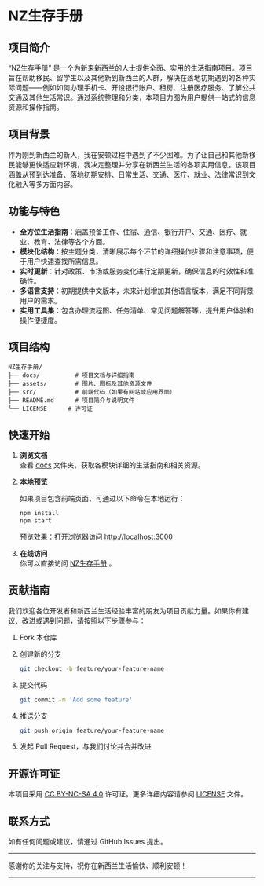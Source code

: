 # NZ生存手册

## 项目简介

“NZ生存手册” 是一个为新来新西兰的人士提供全面、实用的生活指南项目。项目旨在帮助移民、留学生以及其他新到新西兰的人群，解决在落地初期遇到的各种实际问题——例如如何办理手机卡、开设银行账户、租房、注册医疗服务、了解公共交通及其他生活常识。通过系统整理和分类，本项目力图为用户提供一站式的信息资源和操作指南。

## 项目背景

作为刚到新西兰的新人，我在安顿过程中遇到了不少困难。为了让自己和其他新移民能够更快适应新环境，我决定整理并分享在新西兰生活的各项实用信息。该项目涵盖从预到达准备、落地初期安排、日常生活、交通、医疗、就业、法律常识到文化融入等多方面内容。

## 功能与特色

- **全方位生活指南**：涵盖预备工作、住宿、通信、银行开户、交通、医疗、就业、教育、法律等各个方面。
- **模块化结构**：按主题分类，清晰展示每个环节的详细操作步骤和注意事项，便于用户快速查找所需信息。
- **实时更新**：针对政策、市场或服务变化进行定期更新，确保信息的时效性和准确性。
- **多语言支持**：初期提供中文版本，未来计划增加其他语言版本，满足不同背景用户的需求。
- **实用工具集**：包含办理流程图、任务清单、常见问题解答等，提升用户体验和操作便捷度。

## 项目结构

```
NZ生存手册/
├── docs/          # 项目文档与详细指南
├── assets/        # 图片、图标及其他资源文件
├── src/           # 前端代码（如果有网站或应用界面）
├── README.md      # 项目简介与说明文件
└── LICENSE      # 许可证
```

## 快速开始

1. **浏览文档**  
   查看 [docs](./docs) 文件夹，获取各模块详细的生活指南和相关资源。

2. **本地预览**  

   如果项目包含前端页面，可通过以下命令在本地运行：  

   ```bash
   npm install
   npm start
   ```

   预览效果：打开浏览器访问 [http://localhost:3000](http://localhost:3000)

3. **在线访问**  
   你可以直接访问 [NZ生存手册](https://nzstart.co.nz) 。

## 贡献指南

我们欢迎各位开发者和新西兰生活经验丰富的朋友为项目贡献力量。如果你有建议、改进或遇到问题，请按照以下步骤参与：

1. Fork 本仓库
2. 创建新的分支

   ```bash
   git checkout -b feature/your-feature-name
   ```

3. 提交代码

   ```bash
   git commit -m 'Add some feature'
   ```

4. 推送分支

   ```bash
   git push origin feature/your-feature-name
   ```

5. 发起 Pull Request，与我们讨论并合并改进

## 开源许可证

本项目采用 [CC BY-NC-SA 4.0](https://creativecommons.org/licenses/by-nc-sa/4.0/) 许可证。更多详细内容请参阅 [LICENSE](./LICENSE) 文件。

## 联系方式

如有任何问题或建议，请通过 GitHub Issues 提出。

---

感谢你的关注与支持，祝你在新西兰生活愉快、顺利安顿！

---
